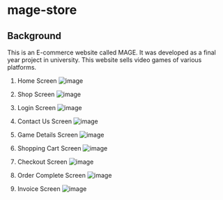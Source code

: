 # mage-store
## Background
This is an E-commerce website called MAGE. It was developed as a final year project in university. This website sells video games of various platforms.

1. Home Screen
![image](https://user-images.githubusercontent.com/119149299/232005629-095403e7-ff94-485e-bb5e-ec8261ce953f.png)

2. Shop Screen
![image](https://user-images.githubusercontent.com/119149299/232007304-9091c8f6-a0fb-466d-ad59-b6bdaca26ab8.png)

3. Login Screen
![image](https://user-images.githubusercontent.com/119149299/232005989-7668015f-b479-49ee-9fb6-16579b75fa01.png)

4. Contact Us Screen
![image](https://user-images.githubusercontent.com/119149299/232006444-5781e7c3-bff7-4f81-9871-744f1a5e539b.png)

5. Game Details Screen
![image](https://user-images.githubusercontent.com/119149299/232007677-49251650-3c04-4281-b686-8ffff7c0034e.png)

6. Shopping Cart Screen
![image](https://user-images.githubusercontent.com/119149299/232006644-fc0ec85e-19e8-49d0-8549-8bd13f388cbe.png)

7. Checkout Screen
![image](https://user-images.githubusercontent.com/119149299/232008343-21303703-a4f6-4ea3-8b11-55b853d94e15.png)

8. Order Complete Screen
![image](https://user-images.githubusercontent.com/119149299/232008526-580814c0-a33e-49a5-8b79-b755f42e9bd7.png)

9. Invoice Screen
![image](https://user-images.githubusercontent.com/119149299/232008654-70fd5f14-131f-4f63-8ccf-223300034203.png)
